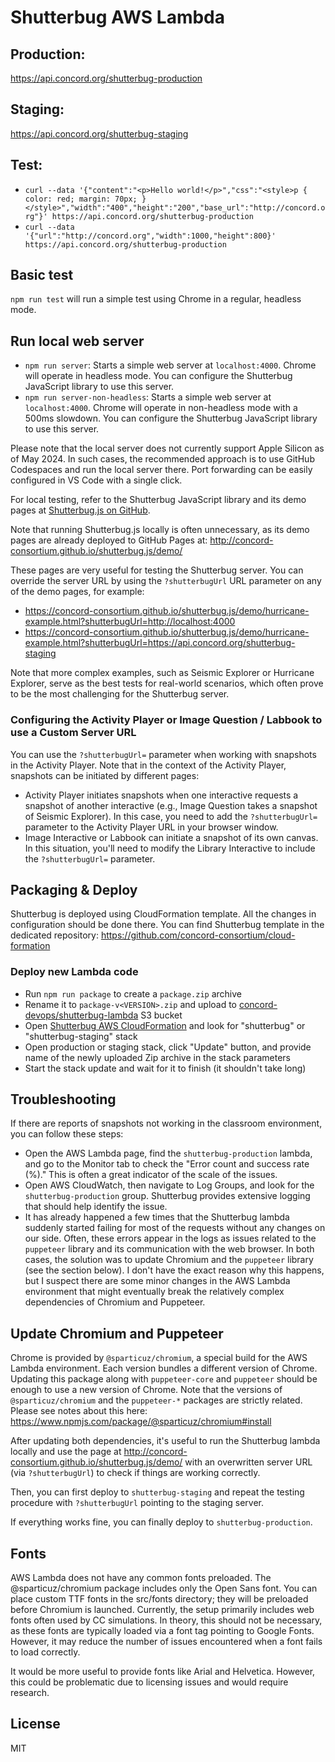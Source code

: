 # Shutterbug AWS Lambda

## Production:
https://api.concord.org/shutterbug-production

## Staging:
https://api.concord.org/shutterbug-staging

## Test:

- `curl --data '{"content":"<p>Hello world!</p>","css":"<style>p { color: red; margin: 70px; }</style>","width":"400","height":"200","base_url":"http://concord.org"}' https://api.concord.org/shutterbug-production`
- `curl --data '{"url":"http://concord.org","width":1000,"height":800}' https://api.concord.org/shutterbug-production`

## Basic test

`npm run test` will run a simple test using Chrome in a regular, headless mode.

## Run local web server

- `npm run server`: Starts a simple web server at `localhost:4000`. Chrome will operate in headless mode. You can configure the Shutterbug JavaScript library to use this server.
- `npm run server-non-headless`: Starts a simple web server at `localhost:4000`. Chrome will operate in non-headless mode with a 500ms slowdown. You can configure the Shutterbug JavaScript library to use this server.

Please note that the local server does not currently support Apple Silicon as of May 2024. In such cases, the recommended approach is to use GitHub Codespaces
and run the local server there. Port forwarding can be easily configured in VS Code with a single click.

For local testing, refer to the Shutterbug JavaScript library and its demo pages at [Shutterbug.js on GitHub](https://github.com/concord-consortium/shutterbug.js).

Note that running Shutterbug.js locally is often unnecessary, as its demo pages are already deployed to GitHub Pages at:
http://concord-consortium.github.io/shutterbug.js/demo/

These pages are very useful for testing the Shutterbug server. You can override the server URL by using the `?shutterbugUrl` URL parameter on any of the demo pages, for example:
- https://concord-consortium.github.io/shutterbug.js/demo/hurricane-example.html?shutterbugUrl=http://localhost:4000
- https://concord-consortium.github.io/shutterbug.js/demo/hurricane-example.html?shutterbugUrl=https://api.concord.org/shutterbug-staging

Note that more complex examples, such as Seismic Explorer or Hurricane Explorer, serve as the best tests for real-world scenarios,
which often prove to be the most challenging for the Shutterbug server.

### Configuring the Activity Player or Image Question / Labbook to use a Custom Server URL

You can use the `?shutterbugUrl=` parameter when working with snapshots in the Activity Player. 
Note that in the context of the Activity Player, snapshots can be initiated by different pages:
- Activity Player initiates snapshots when one interactive requests a snapshot of another interactive (e.g., Image Question takes a snapshot of Seismic Explorer). In this case, you need to add the `?shutterbugUrl=` parameter to the Activity Player URL in your browser window.
- Image Interactive or Labbook can initiate a snapshot of its own canvas. In this situation, you'll need to modify the Library Interactive to include the `?shutterbugUrl=` parameter.

## Packaging & Deploy

Shutterbug is deployed using CloudFormation template. All the changes in configuration should be done there.
You can find Shutterbug template in the dedicated repository: https://github.com/concord-consortium/cloud-formation

### Deploy new Lambda code

- Run `npm run package` to create a `package.zip` archive
- Rename it to `package-v<VERSION>.zip` and upload to [concord-devops/shutterbug-lambda](https://s3.console.aws.amazon.com/s3/buckets/concord-devops?region=us-east-1&prefix=shutterbug-lambda/) S3 bucket
- Open [Shutterbug AWS CloudFormation](https://us-east-1.console.aws.amazon.com/cloudformation)
  and look for "shutterbug" or "shutterbug-staging" stack
- Open production or staging stack, click "Update" button, and provide name of the newly uploaded Zip archive in the stack parameters
- Start the stack update and wait for it to finish (it shouldn't take long)

## Troubleshooting

If there are reports of snapshots not working in the classroom environment, you can follow these steps:
- Open the AWS Lambda page, find the `shutterbug-production` lambda, and go to the Monitor tab to check the "Error count
  and success rate (%)." This is often a great indicator of the scale of the issues.
- Open AWS CloudWatch, then navigate to Log Groups, and look for the `shutterbug-production` group. Shutterbug provides
  extensive logging that should help identify the issue.
- It has already happened a few times that the Shutterbug lambda suddenly started failing for most of the requests
  without any changes on our side. Often, these errors appear in the logs as issues related to the `puppeteer` library
  and its communication with the web browser. In both cases, the solution was to update Chromium and the `puppeteer`
  library (see the section below). I don't have the exact reason why this happens, but I suspect there are some minor
  changes in the AWS Lambda environment that might eventually break the relatively complex dependencies of Chromium
  and Puppeteer.

## Update Chromium and Puppeteer

Chrome is provided by `@sparticuz/chromium`, a special build for the AWS Lambda environment. Each version bundles
a different version of Chrome. Updating this package along with `puppeteer-core` and `puppeteer` should be enough to use
a new version of Chrome. Note that the versions of `@sparticuz/chromium` and the `puppeteer-*` packages are strictly
related. Please see notes about this here: https://www.npmjs.com/package/@sparticuz/chromium#install

After updating both dependencies, it's useful to run the Shutterbug lambda locally and use the page at
http://concord-consortium.github.io/shutterbug.js/demo/ with an overwritten server URL (via `?shutterbugUrl`) to check
if things are working correctly.

Then, you can first deploy to `shutterbug-staging` and repeat the testing procedure with `?shutterbugUrl` pointing
to the staging server.

If everything works fine, you can finally deploy to `shutterbug-production`.

## Fonts

AWS Lambda does not have any common fonts preloaded. The @sparticuz/chromium package includes only the Open Sans font.
You can place custom TTF fonts in the src/fonts directory; they will be preloaded before Chromium is launched.
Currently, the setup primarily includes web fonts often used by CC simulations. In theory, this should not be necessary,
as these fonts are typically loaded via a font tag pointing to Google Fonts. However, it may reduce the number of issues
encountered when a font fails to load correctly.

It would be more useful to provide fonts like Arial and Helvetica. However, this could be problematic due to licensing
issues and would require research.

## License

MIT
